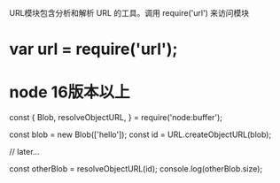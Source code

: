

URL模块包含分析和解析 URL 的工具。调用 require('url') 来访问模块

# var url = require('url');



# node 16版本以上

const {
  Blob,
  resolveObjectURL,
} = require('node:buffer');

const blob = new Blob(['hello']);
const id = URL.createObjectURL(blob);

// later...

const otherBlob = resolveObjectURL(id);
console.log(otherBlob.size);